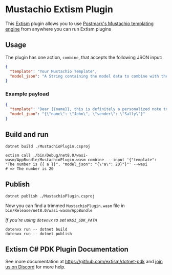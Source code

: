 # Mustachio Extism Plugin

This [Extism](https://extism.org) plugin allows you to use [Postmark's Mustachio templating engine](https://github.com/ActiveCampaign/mustachio) from anywhere you can run Extism plugins

## Usage

The plugin has one action, `combine`, that accepts the following JSON input:

```json
{
  "template": "Your Mustachio Template",
  "model_json": "A String containing the model data to combine with the Mustachio Template, serialized as JSON"
}
```

### Example payload


```json
{
  "template": "Dear {{name}}, this is definitely a personalized note to you. Very truly yours, {{sender}}",
  "model_json": "{\"name\": \"John\", \"sender\": \"Sally\"}" 
}
```

## Build and run

```
dotnet build ./MustachioPlugin.csproj

extism call ./bin/Debug/net8.0/wasi-wasm/AppBundle/MustachioPlugin.wasm combine  --input '{"template": "The number is {{ a }}", "model_json": "{\"a\": 20}"}"' --wasi
# => The number is 20
```

## Publish

```
dotnet publish ./MustachioPlugin.csproj
```

Now you can find a trimmed `MustachioPlugin.wasm` file in `bin/Release/net8.0/wasi-wasm/AppBundle`

*If you're using `dotenvx` to set `WASI_SDK_PATH`*
```
dotenvx run -- dotnet build
dotenvx run -- dotnet publish
```

## Extism C# PDK Plugin Documentation

See more documentation at https://github.com/extism/dotnet-pdk and
[join us on Discord](https://extism.org/discord) for more help.
